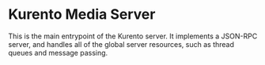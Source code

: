 Kurento Media Server
====================

This is the main entrypoint of the Kurento server. It implements a JSON-RPC server, and handles all of the global server resources, such as thread queues and message passing.

